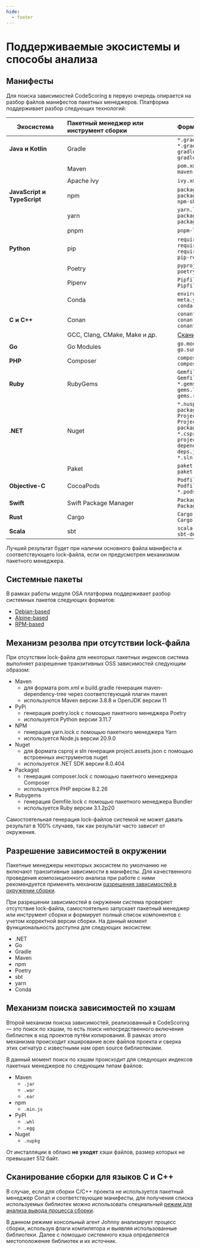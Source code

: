 ```yaml
---
hide:
  - footer
---
```


# Поддерживаемые экосистемы и способы анализа

## Манифесты

Для поиска зависимостей CodeScoring в первую очередь опирается на разбор файлов манифестов пакетных менеджеров. Платформа поддерживает разбор следующих технологий:

| Экосистема <div style="width:140px"> | Пакетный менеджер или инструмент сборки <div style="width:280px"> | Формат файла <div style="width:250px">                                                                                                                                                                |
|----------------|:----------------|:------------------------------------------------------------------------------------------------------------------------------------------------------------------------------------------------------|
| **Java и Kotlin** | Gradle | `*.gradle`<br/>`*.gradle.kts`<br/>`gradle-dependency-tree.txt`<br/>`gradle.lockfile`                                                                                                                  |
| | Maven | `pom.xml`<br/>`maven-dependency-tree.txt`                                                                                                                                                             |
| | Apache Ivy | `ivy.xml`                                                                                                                                                                                             |
| **JavaScript и TypeScript** | npm | `package.json`<br/>`package-lock.json`<br/>`npm-shrinkwrap.json`                                                                                                                                      |
| | yarn | `yarn.lock`<br/>`package.json`<br/>`package-lock.json`                                                                                                                                                |
| | pnpm | `pnpm-lock.yaml`                                                                                                                                                                                      |
| **Python** | pip | `requirements.txt`<br/>`requirements.pip`<br/>`requires.txt`<br/>`pip-resolved-dependencies.txt`                                                                                                      |
| | Poetry | `pyproject.toml`<br/>`poetry.lock`                                                                                                                                                                    |
| | Pipenv | `Pipfile`<br/>`Pipfile.lock`                                                                                                                                                                          |
| | Conda | `environment.yml`<br/>`meta.yml`<br/>`conda-lock.yml`                                                                                                                                                 |
| **C и C++** | Conan | `conanfile.txt`<br/>`conan.lock`<br/>`conanfile.py`                                                                                                                                                   |
| | GCC, Clang, CMake, Make и др. | [Сканирование сборки](/agent/scan-build/)                                                                                                                                                             |
| **Go** | Go Modules | `go.mod`<br/>`go.sum`                                                                                                                                                                                 |
| **PHP** | Composer | `composer.json`<br/>`composer.lock`                                                                                                                                                                   |
| **Ruby** | RubyGems | `Gemfile`<br/>`Gemfile.lock`<br/>`*.gemspec`<br/>`gems.locked`<br/>`gems.rb`                                                                                                                          |
| **.NET** | Nuget | `*.nuspec`<br/>`packages.lock.json`<br/>`Project.json`<br/>`Project.lock.json`<br/>`packages.config`<br/>`*.csproj`<br/>`project.assets.json`<br/>`dependencyReport.json`<br/>`deps.json`<br/>`*.sln` |
| | Paket | `paket.dependencies`<br/>`paket.lock`                                                                                                                                                                 |
| **Objective-C** | CocoaPods | `Podfile`<br/>`Podfile.lock`<br/>`*.podspec`                                                                                                                                                          |
| **Swift** | Swift Package Manager | `Package.swift`<br/>`Package.resolved`                                                                                                                                                                |
| **Rust** | Cargo | `Cargo.toml`<br/>`Cargo.lock`                                                                                                                                                                         |
| **Scala** | sbt | `scala-dependency-tree.txt`<br/>`sbt-dependency-tree.txt`                                                                                                                                             |

Лучший результат будет при наличии основного файла манифеста и соответствующего lock-файла, если он предусмотрен механизмом пакетного менеджера.

## Системные пакеты

В рамках работы модуля OSA платформа поддерживает разбор системных пакетов следующих форматов:

- [Debian-based](https://www.debian.org/distrib/packages)
- [Alpine-based](https://docs.alpinelinux.org/user-handbook/0.1a/Working/apk.html)
- [RPM-based](https://rpm.org)

## Механизм резолва при отсутствии lock-файла

При отсутствии lock-файла для некоторых пакетных индексов система выполняет разрешение транзитивных OSS зависимостей следующим образом:

- Maven
    + для формата pom.xml и build.gradle генерация maven-dependency-tree через соответствующий плагин maven
    + используются Maven версии 3.8.8 и OpenJDK версии 11
- PyPi
    + генерация poetry.lock с помощью пакетного менеджера Poetry
    + используется Python версии 3.11.7
- NPM
    + генерация yarn.lock с помощью пакетного менеджера Yarn
    + используется Node.js версии 20.9.0
- Nuget
    + для формата csproj и sln генерация project.assets.json с помощью встроенных инструментов nuget
    + используется .NET SDK версии 8.0.404
- Packagist
    + генерация composer.lock с помощью пакетного менеджера Composer
    + используется PHP версии 8.2.26
- Rubygems
    + генерация Gemfile.lock с помощью пакетного менеджера Bundler
    + используется Ruby версии 3.1.2p20

Самостоятельная генерация lock-файлов системой не может давать результат в 100% случаев, так как результат часто зависит от окружения.

## Разрешение зависимостей в окружении

Пакетные менеджеры некоторых экосистем по умолчанию не включают транзитивные зависимости в манифесты. Для качественного проведения композиционного анализа при работе с ними рекомендуется применять механизм [разрешения зависимостей в окружении сборки](/agent/resolve).

При разрешении зависимостей в окружении система проверяет отсутствие lock-файла, самостоятельно запускает пакетный менеджер или инструмент сборки и формирует полный список компонентов с учетом корректной версии сборки. На данный момент функциональность доступна для следующих экосистем:

- .NET
- Go
- Gradle
- Maven
- npm
- Poetry
- sbt
- yarn
- Conda

## Механизм поиска зависимостей по хэшам

Второй механизм поиска зависимостей, реализованный в CodeScoring — это поиск по хэшам, то есть поиск непосредственного включения библиотек в код проектов путём копирования. В рамках этого механизма происходит хэширование всех файлов проекта и сверка этих сигнатур с известными нам open source библиотеками.

В данный момент поиск по хэшам происходит для следующих индексов пакетных менеджеров по следующим типам файлов:

- Maven
    + `.jar`
    + `.war`
    + `.ear`
- npm
    + `.min.js`
- PyPI
    + `.whl`
    + `.egg`
- Nuget
    + `.nupkg`


От инсталляции в облако **не уходят** хэши файлов, размер которых не превышает 512 байт.

## Сканирование сборки для языков C и C++

В случае, если для сборки C/С++ проекта не используется пакетный менеджер Conan и соответствующие манифесты, для получения списка используемых библиотек можно использовать специальный [режим для анализа вывода процесса сборки](/agent/scan-build).

В данном режиме консольный агент Johnny анализирует процесс сборки, используя флаги компилятора и выявляя использованные библиотеки. Далее с помощью системного кэша определяется местоположение библиотек и их источник.
